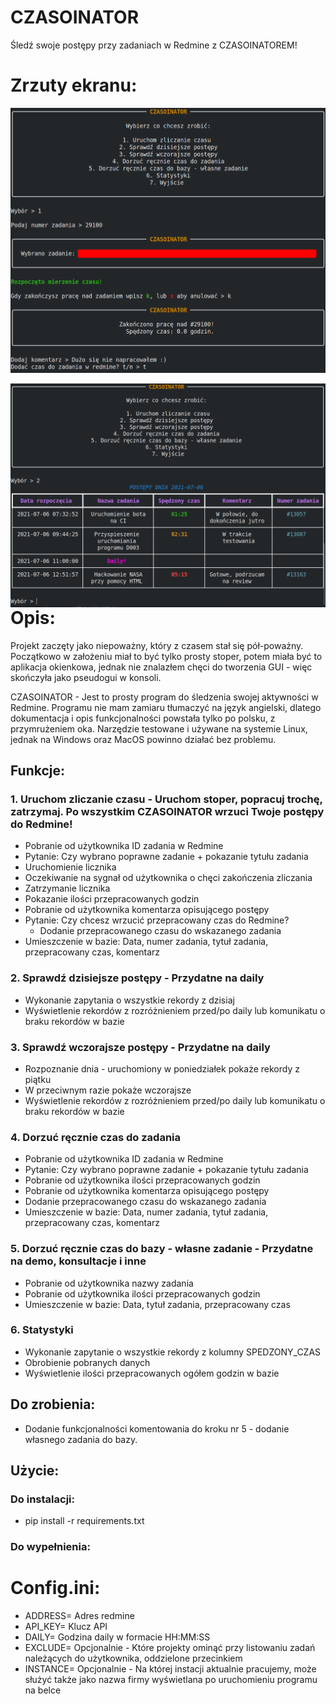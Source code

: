 # CZASOINATOR

Śledź swoje postępy przy zadaniach w Redmine z CZASOINATOREM!

# Zrzuty ekranu:
<img align="left" title="W sumie całkiem fajne to wyszło" src="https://raw.githubusercontent.com/EXCV31/CZASOINATOR/main/screenshot.png" />
⠀
⠀
<img align="left" title="W sumie całkiem fajne to wyszło" src="https://raw.githubusercontent.com/EXCV31/CZASOINATOR/main/screenshot2.png" />

# Opis:
Projekt zaczęty jako niepoważny, który z czasem stał się pół-poważny. Początkowo w założeniu miał to być tylko prosty stoper, 
potem miała być to aplikacja okienkowa, jednak nie znalazłem chęci do tworzenia GUI - więc skończyła jako pseudogui w konsoli.

CZASOINATOR - Jest to prosty program do śledzenia swojej aktywności w Redmine. Programu nie mam zamiaru tłumaczyć na język angielski, 
dlatego dokumentacja i opis funkcjonalności powstała tylko po polsku, z przymrużeniem oka. Narzędzie testowane i używane na systemie Linux, jednak na Windows oraz MacOS powinno działać bez problemu.

## Funkcje:

### 1. Uruchom zliczanie czasu - Uruchom stoper, popracuj trochę, zatrzymaj. Po wszystkim CZASOINATOR wrzuci Twoje postępy do Redmine!

* Pobranie od użytkownika ID zadania w Redmine
* Pytanie: Czy wybrano poprawne zadanie + pokazanie tytułu zadania
* Uruchomienie licznika
* Oczekiwanie na sygnał od użytkownika o chęci zakończenia zliczania
* Zatrzymanie licznika
* Pokazanie ilości przepracowanych godzin
* Pobranie od użytkownika komentarza opisującego postępy
* Pytanie: Czy chcesz wrzucić przepracowany czas do Redmine?
  * Dodanie przepracowanego czasu do wskazanego zadania
* Umieszczenie w bazie: Data, numer zadania, tytuł zadania, przepracowany czas, komentarz

### 2. Sprawdź dzisiejsze postępy - Przydatne na daily

* Wykonanie zapytania o wszystkie rekordy z dzisiaj
* Wyświetlenie rekordów z rozróżnieniem przed/po daily lub komunikatu o braku rekordów w bazie

### 3. Sprawdź wczorajsze postępy - Przydatne na daily
* Rozpoznanie dnia - uruchomiony w poniedziałek pokaże rekordy z piątku
* W przeciwnym razie pokaże wczorajsze
* Wyświetlenie rekordów z rozróżnieniem przed/po daily lub komunikatu o braku rekordów w bazie

### 4. Dorzuć ręcznie czas do zadania 

* Pobranie od użytkownika ID zadania w Redmine
* Pytanie: Czy wybrano poprawne zadanie + pokazanie tytułu zadania
* Pobranie od użytkownika ilości przepracowanych godzin
* Pobranie od użytkownika komentarza opisującego postępy
* Dodanie przepracowanego czasu do wskazanego zadania
* Umieszczenie w bazie: Data, numer zadania, tytuł zadania, przepracowany czas, komentarz

### 5. Dorzuć ręcznie czas do bazy - własne zadanie - Przydatne na demo, konsultacje i inne

* Pobranie od użytkownika nazwy zadania
* Pobranie od użytkownika ilości przepracowanych godzin
* Umieszczenie w bazie: Data, tytuł zadania, przepracowany czas

### 6. Statystyki

* Wykonanie zapytanie o wszystkie rekordy z kolumny SPEDZONY_CZAS
* Obrobienie pobranych danych
* Wyświetlenie ilości przepracowanych ogółem godzin w bazie

## Do zrobienia:
* Dodanie funkcjonalności komentowania do kroku nr 5 - dodanie własnego zadania do bazy.

## Użycie:

### Do instalacji:
* pip install -r requirements.txt

### Do wypełnienia:
# Config.ini:
* ADDRESS= Adres redmine
* API_KEY= Klucz API
* DAILY= Godzina daily w formacie HH:MM:SS
* EXCLUDE= Opcjonalnie - Które projekty ominąć przy listowaniu zadań należących do użytkownika, oddzielone przecinkiem
* INSTANCE= Opcjonalnie - Na której instacji aktualnie pracujemy, może służyć także jako nazwa firmy wyświetlana po uruchomieniu programu na belce
